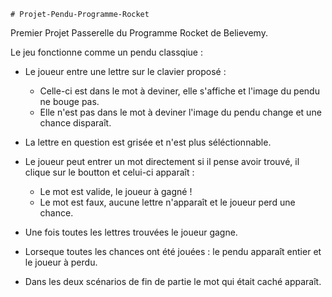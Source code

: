     # Projet-Pendu-Programme-Rocket

  Premier Projet Passerelle du Programme Rocket de Believemy.

Le jeu fonctionne comme un pendu classqiue :

  - Le joueur entre une lettre sur le clavier proposé :
      - Celle-ci est dans le mot à deviner, elle s'affiche et l'image du pendu ne bouge pas.
      - Elle n'est pas dans le mot à deviner l'image du pendu change et une chance disparaît.
  - La lettre en question est grisée et n'est plus séléctionnable.
 
  - Le joueur peut entrer un mot directement si il pense avoir trouvé, il clique sur le boutton et celui-ci apparaît :
      - Le mot est valide, le joueur à gagné !
      - Le mot est faux, aucune lettre n'apparaît et le joueur perd une chance. 

  - Une fois toutes les lettres trouvées le joueur gagne. 
  - Lorseque toutes les chances ont été jouées : le pendu apparaît entier et le joueur à perdu.

  - Dans les deux scénarios de fin de partie le mot qui était caché apparaît.
